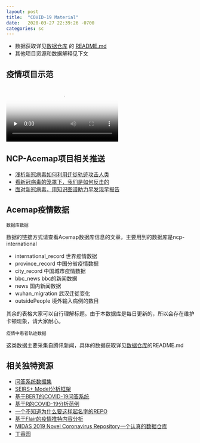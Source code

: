 ```yaml
---
layout: post
title:  "COVID-19 Material"
date:   2020-03-27 22:39:26 -0700
categories: sc
---
```


 - 数据获取详见[数据仓库](https://github.com/davendw49/Acemap-NCP-Data) 的 [README.md](https://github.com/davendw49/Acemap-NCP-Data/blob/master/README.md)
 - 其他项目资源和数据解释见下文

## 疫情项目示范

<video id="video" controls="" preload="none" poster="../../../../supplementary/ncp.png">
    <source id="mp4" src="../../../../supplementary/ncp.mp4" type="video/mp4">
</video>

## NCP-Acemap项目相关推送

 - [浅析新冠病毒如何利用迁徙轨迹攻击人类](https://mp.weixin.qq.com/s/5y_1bRryI59zAPo1KYNpZA)
 - [看新冠病毒的笼罩下，我们是如何反击的](https://mp.weixin.qq.com/s/oH2y0WPACDkAWQQhznsHqw)
 - [面对新冠病毒，用知识图谱助力早发现早报告](https://mp.weixin.qq.com/s/SHiWPu5UZqMVQbPsb3p5dw)

## Acemap疫情数据

    数据库数据
数据的链接方式请查看Acemap数据库信息的文章，主要用到的数据库是ncp-international

 - international_record 世界疫情数据
 - province_record 中国分省疫情数据
 - city_record 中国城市疫情数据
 - bbc_news bbc的新闻数据
 - news 国内新闻数据
 - wuhan_migration 武汉迁徙变化
 - outsidePeople 境外输入病例的数目

其余的表格大家可以自行理解标题。由于本数据库是每日更新的，所以会存在维护卡顿现象，请大家耐心。

    疫情中患者轨迹数据
这类数据主要采集自腾讯新闻，具体的数据获取详见[数据仓库](https://github.com/davendw49/Acemap-NCP-Data)的README.md


## 相关独特资源

 - [问答系统数据集](https://github.com/UCSD-AI4H/COVID-Dialogue)
 - [SEIRS+ Model分析框架](https://github.com/ryansmcgee/seirsplus)
 - [基于BERT的COVID-19问答系统](https://github.com/deepset-ai/COVID-QA)
 - [基于R的COVID-19分析范例](https://github.com/GuangchuangYu/nCov2019)
 - [一个不知道为什么要这样起名字的REPO](https://github.com/soroushchehresa/awesome-coronavirus)
 - [基于Flair的疫情推特内容分析](https://towardsdatascience.com/covid-19-with-a-flair-2802a9f4c90f)
 - [MIDAS 2019 Novel Coronavirus Repository一个认真的数据仓库](https://github.com/midas-network/COVID-19)
 - [丁香园](https://github.com/BlankerL/DXY-COVID-19-Data)

